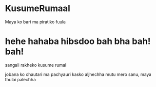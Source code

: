 # KusumeRumaal
Maya ko bari ma piratiko fuula

hehe hahaba hibsdoo bah bha bah! bah!
=======
sangali rakheko kusume rumal

jobana ko chautari ma pachyauri kasko aljhechha
mutu mero sanu, maya thulai palechha
